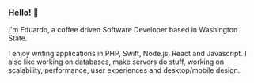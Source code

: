 ### Hello! 👋

I'm Eduardo, a  coffee driven Software Developer based in Washington State.

I enjoy writing applications in PHP, Swift, Node.js, React and Javascript. I also like working on databases, make servers do stuff, working on scalability, performance, user experiences and desktop/mobile design.
